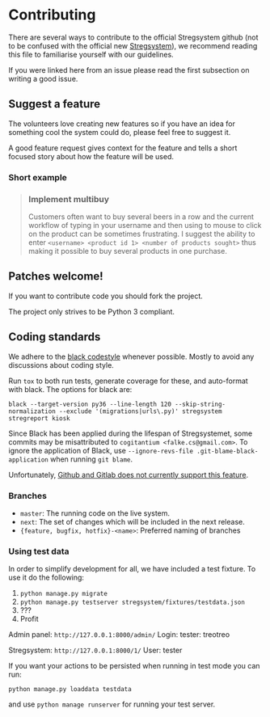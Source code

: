 # Contributing
There are several ways to contribute to the official Stregsystem github (not to be confused with the official new [Stregsystem](https://github.com/f-klubben/stregsystem)), we recommend reading this file to familiarise yourself with our guidelines.

If you were linked here from an issue please read the first subsection on writing a good issue.

## Suggest a feature
The volunteers love creating new features so if you have an idea for something cool the system could do, please feel free to suggest it.

A good feature request gives context for the feature and tells a short focused story about how the feature will be used.

### Short example
> ### Implement multibuy
> Customers often want to buy several beers in a row and the current workflow of typing in your username and then using to mouse to click on the product can be sometimes frustrating.
> I suggest the ability to enter `<username> <product id 1> <number of products sought>` thus making it possible to buy several products in one purchase.

## Patches welcome!
If you want to contribute code you should fork the project.

The project only strives to be Python 3 compliant.

## Coding standards
We adhere to the [black codestyle](https://github.com/psf/black) whenever possible. Mostly to avoid any
discussions about coding style.

Run `tox` to both run tests, generate coverage for these, and auto-format with black. The options for black are:
```
black --target-version py36 --line-length 120 --skip-string-normalization --exclude '(migrations|urls\.py)' stregsystem stregreport kiosk 
```

Since Black has been applied during the lifespan of Stregsystemet, some commits may be misattributed to `cogitantium <falke.cs@gmail.com>`. 
To ignore the application of Black, use `--ignore-revs-file .git-blame-black-application` when running `git blame`.

Unfortunately, [Github and Gitlab does not currently support this feature](https://github.com/psf/black#migrating-your-code-style-without-ruining-git-blame).

### Branches
 - `master`: The running code on the live system.
 - `next`: The set of changes which will be included in the next release.
 - `{feature, bugfix, hotfix}-<name>`: Preferred naming of branches

### Using test data
In order to simplify development for all, we have included a test fixture.
To use it do the following:
1. `python manage.py migrate`
2. `python manage.py testserver stregsystem/fixtures/testdata.json`
3. ???
4. Profit

Admin panel: `http://127.0.0.1:8000/admin/`
Login: tester: treotreo

Stregsystem: `http://127.0.0.1:8000/1/`
User: tester

If you want your actions to be persisted when running in test mode you can run:

`python manage.py loaddata testdata`

and use `python manage runserver` for running your test server.
